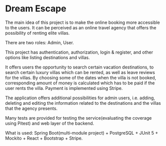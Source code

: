 # Dream Escape
The main idea of this project is to make the online booking more accessible to the users. It can be perceived as an online travel agency that offers the possibility of renting elite villas.

There are two roles: Admin, User.

This project has authentication, authorization, login & register, and other options like listing destinations and villas.

It offers users the opportunity to search certain vacation destinations, to search certain luxury villas which can be rented, as well as leave reviews for the villas. By choosing some of the dates when the villa is not booked, corresponding amount of money is calculated which has to be paid if the user rents the villa. Payment is implemented using Stripe.

The application offers additional possibilities for admin users, i.e. adding, deleting and editing the information related to the destinations and the villas that the agency presents.

Many tests are provided for testing the service(evaluating the coverage using Pitest) and web layer of the backend.

What is used: Spring Boot(multi-module project) + PostgreSQL + JUnit 5 + Mockito + React + Bootstrap + Stripe.
